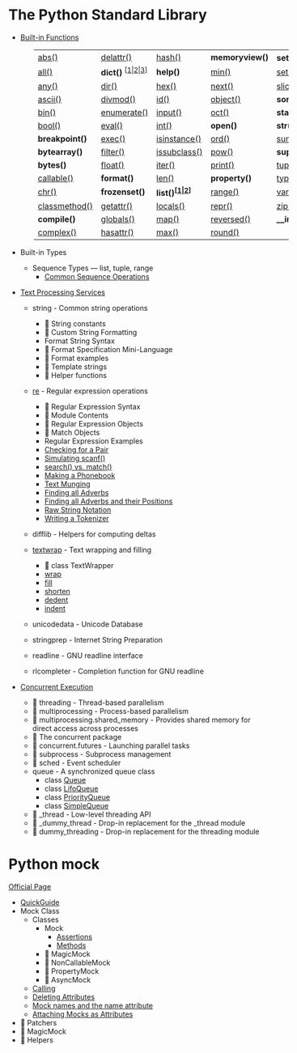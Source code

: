 # The Python Standard Library

- [Built-in Functions](https://docs.python.org/3/library/functions.html)

<table style="margin-left:50px">
<tr>
    <td><a href="2020/05/20200512_builtin_2/abs_test.py">abs()</a></td>
    <td><a href="2020/05/20200521_python_builtin_10/delattr_test.py">delattr()</a></td>
    <td><a href="2020/05/20200529_python_builtin_16/hash_test.py">hash()</a></td>
    <td><b>memoryview()</b></td>
    <td><b>set() <sup>[<a href="2020/07/20200703_python_set_1/set_test.py">1</a>|<a href="2020/07/20200704_python_set_2/set_test.py">2</a>|<a href="2020/07/20200705_python_set_3/set_test.py">3</a>|<a href="2020/07/20200706_python_set_4/set_test.py">4</a>|<a href="2020/07/20200707_python_set_5/set_test.py">5</a>]</sup></b></td>
</tr>
<tr>
    <td><a href="2020/05/20200511_builtin_1/all_test.py">all()</a></td>
    <td><b>dict()</b> <sup>[<a href="2020/06/20200622_python_dict_1/dict_test.py">1</a>|<a href="2020/06/20200623_python_dict_2/dict_test.py">2</a>|<a href="2020/06/20200624_python_dict_3/dict_test.py">3</a>]</sup></td>
    <td><b>help()</b></td>
    <td><a href="2020/06/20200619_python_builtin_37/min_test.py">min()</a></td>
    <td><a href="2020/05/20200521_python_builtin_10/setattr_test.py">setattr()</a></td>
</tr>
<tr>
    <td><a href="2020/05/20200513_builtin_3/any_test.py">any()</a></td>
    <td><a href="2020/05/20200522_python_builtin_11/dir_test.py">dir()</a></td>
    <td><a href="2020/05/20200530_python_builtin_17/hex_test.py">hex()</a></td>
    <td><a href="2020/06/20200620_python_builtin_38/iter_next_test.py">next()</a></td>
    <td><a href="2020/06/20200615_python_builtin_33/slice_test.py">slice()</a></td>
</tr>
<tr>
    <td><a href="2020/05/20200514_builtin_4/ascii_test.py">ascii()</a></td>
    <td><a href="2020/05/20200517_builtin_7/divmod_test.py">divmod()</a></td>
    <td><a href="2020/05/20200531_python_builtin_18/id_test.py">id()</a></td>
    <td><a href="2020/06/20200607_python_builtin_25/object_test.py">object()</a></td>
    <td><b>sorted()</b></td>
</tr>
<tr>
    <td><a href="2020/05/20200514_builtin_4/bin_test.py">bin()</a></td>
    <td><a href="2020/05/20200518_python_builtin_8/enumerate_test.py">enumerate()</a></td>
    <td><a href="2020/06/20200601_python_builtin_19/input_test.py">input()</a></td>
    <td><a href="2020/06/20200608_python_builtin_26/oct_test.py">oct()</a></td>
    <td><b>staticmethod()</b></td>
</tr>
<tr>
    <td><a href="2020/05/20200514_builtin_4/bool_test.py">bool()</a></td>
    <td><a href="2020/05/20200525_python_builtin_12/eval_test.py">eval()</a></td>
    <td><a href="2020/06/20200602_python_builtin_20/int_test.py">int()</a></td>
    <td><b>open()</b></td>
    <td><b>str()</b></td>
</tr>
<tr>
    <td><b>breakpoint()</b></td>
    <td><a href="2020/05/20200525_python_builtin_12/exec_test.py">exec()</a></td>
    <td><a href="2020/06/20200603_python_builtin_21/isinstance_test.py">isinstance()</a></td>
    <td><a href="2020/06/20200609_python_builtin_27/ord_test.py">ord()</a></td>
    <td><a href="2020/06/20200616_python_builtin_34/sum_test.py">sum()</a></td>
</tr>
<tr>
    <td><b>bytearray()</b></td>
    <td><a href="2020/05/20200526_python_builtin_13/filter_test.py">filter()</a></td>
    <td><a href="2020/06/20200605_python_builtin_23/issubclass_test.py">issubclass()</a></td>
    <td><a href="2020/06/20200610_python_builtin_28/pow_test.py">pow()</a></td>
    <td><b>super()</b></td>
</tr>
<tr>
    <td><b>bytes()</b></td>
    <td><a href="2020/05/20200527_python_builtin_14/float_test.py">float()</a></td>
    <td><a href="2020/06/20200620_python_builtin_38/iter_next_test.py">iter()</a></td>
    <td><a href="2020/06/20200611_python_builtin_29/print_test.py">print()</a></td>
    <td><a href="2020/06/20200629_python_tuple/tuple_test.py">tuple()</a></td>
</tr>
<tr>
    <td><a href="2020/05/20200515_builtin_5/callable_test.py">callable()</a></td>
    <td><b>format()</b></td>
    <td><a href="2020/06/20200604_python_builtin_22/len_test.py">len()</a></td>
    <td><b>property()</b></td>
    <td><a href="2020/06/20200617_python_builtin_35/type_test.py">type()</a></td>
</tr>
<tr>
    <td><a href="2020/05/20200516_builtin_6/chr_test.py">chr()</a></td>
    <td><b>frozenset()</b></td>
    <td><b>list()<sup>[<a href="2020/06/20200627_python_list_1/list_test.py">1</a>|<a href="2020/06/20200628_python_list_2/list_test.py">2</a>]</sup></b></td>
    <td><a href="2020/06/20200630_python_range/range_test.py">range()</a></td>
    <td><a href="2020/06/20200618_python_builtin_36/vars_test.py">vars()</a></td>
</tr>
<tr>
    <td><a href="2020/05/20200518_python_builtin_8/classmethod_test.py">classmethod()</a></td>
    <td><a href="2020/05/20200521_python_builtin_10/getattr_test.py">getattr()</a></td>
    <td><a href="2020/05/20200528_python_builtin_15/locals_test.py">locals()</a></td>
    <td><a href="2020/06/20200612_python_builtin_30/repr_test.py">repr()</a></td>
    <td><a href="2020/06/20200621_python_builtin_39/zip_test.py">zip()</a></td>
</tr>
<tr>
    <td><b>compile()</b></td>
    <td><a href="2020/05/20200528_python_builtin_15/globals_test.py">globals()</a></td>
    <td><a href="2020/06/20200606_python_builtin_24/map_test.py">map()</a></td>
    <td><a href="2020/06/20200613_python_builtin_31/reversed_test.py">reversed()</a></td>
    <td><b>__import__()</b></td>
</tr>
<tr>
    <td><a href="2020/05/20200520_complex/complex_test.py">complex()</a></td>
    <td><a href="2020/05/20200521_python_builtin_10/hasattr_test.py">hasattr()</a></td>
    <td><a href="2020/06/20200619_python_builtin_37/max_test.py">max()</a></td>
    <td><a href="2020/06/20200614_python_builtin_32/round_test.py">round()</a></td>
    <td></td>
</tr>
</table>

- Built-in Types
  - Sequence Types — list, tuple, range
    - [Common Sequence Operations](2020/07/20200701_python_common_sequence_operations/common_sequence_operation_test.py)

- [Text Processing Services](https://docs.python.org/3/library/text.html)
  - string - Common string operations
    - :construction: String constants
    - :construction: Custom String Formatting
    - Format String Syntax
    - :construction: Format Specification Mini-Language
    - :construction: Format examples
    - :construction: Template strings
    - :construction: Helper functions

  - [re](https://docs.python.org/3/library/re.html) - Regular expression operations
    - :construction: Regular Expression Syntax
    - :construction: Module Contents
    - :construction: Regular Expression Objects
    - :construction: Match Objects
    - Regular Expression Examples
    - [Checking for a Pair](2020/04/20200429_checking_for_a_pair/checking_for_a_pair_test.py)
    - [Simulating scanf()](2020/04/20200430_simulating_scanf/simulating_scanf_test.py)
    - [search() vs. match()](2020/05/20200501_search_vs_match/search_vs_match_test.py)
    - [Making a Phonebook](2020/05/20200502_making_a_phonebook/making_a_phonebook_test.py)
    - [Text Munging](2020/05/20200503_text_munging/text_munging_test.py)
    - [Finding all Adverbs](2020/05/20200504_finding_all_adverbs/finding_all_adverbs_test.py)
    - [Finding all Adverbs and their Positions](2020/05/20200506_finding_all_adverbs_and_their_positions/example_test.py)
    - [Raw String Notation](2020/05/20200507_raw_string_notation/example_test.py)
    - [Writing a Tokenizer](2020/05/20200508_writing_a_tokenizer/example_test.py)

  - difflib - Helpers for computing deltas
  - [textwrap](https://docs.python.org/3/library/textwrap.html) - Text wrapping and filling
    - :construction: class TextWrapper
    - [wrap](2020/04/20200427_wrap/wrap_test.py)
    - [fill](2020/04/20200428_textwrap_2/fill_test.py)
    - [shorten](2020/04/20200428_textwrap_2/shorten_test.py)
    - [dedent](2020/04/20200428_textwrap_2/dedent_test.py)
    - [indent](2020/04/20200428_textwrap_2/indent_test.py)

  - unicodedata - Unicode Database

  - stringprep - Internet String Preparation

  - readline - GNU readline interface

  - rlcompleter - Completion function for GNU readline

- [Concurrent Execution](https://docs.python.org/3/library/concurrency.html)
  - :construction: threading - Thread-based parallelism
  - :construction: multiprocessing - Process-based parallelism
  - :construction: multiprocessing.shared_memory - Provides shared memory for direct access across processes
  - :construction: The concurrent package
  - :construction: concurrent.futures - Launching parallel tasks
  - :construction: subprocess - Subprocess management
  - :construction: sched - Event scheduler
  - queue - A synchronized queue class
    - class [Queue](2020/05/20200523_python_queue/queue_test.py)
    - class [LifoQueue](2020/05/20200523_python_queue/lifo_queue_test.py)
    - class [PriorityQueue](2020/05/20200523_python_queue/priority_queue_test.py)
    - class [SimpleQueue](2020/05/20200523_python_queue/simple_queue_test.py)
  - :construction: _thread - Low-level threading API
  - :construction: _dummy_thread - Drop-in replacement for the _thread module
  - :construction: dummy_threading - Drop-in replacement for the threading module

# Python mock

[Official Page](https://docs.python.org/3/library/unittest.mock.html)

- [QuickGuide](2020/04/20200418_Python_Mock_Quick_Guide/quick_guide_test.py)
- Mock Class
  - Classes
    - Mock
      - [Assertions](2020/04/20200419_Python_Mock_assertions/mock_class_test.py)
      - [Methods](2020/04/20200421_Python_Mock_methods/mock_test.py)
    - :construction: MagicMock
    - :construction: NonCallableMock
    - :construction: PropertyMock
    - :construction: AsyncMock
  - [Calling](2020/04/20200422_Calling/calling_test.py)
  - [Deleting Attributes](2020/04/20200423_Deleting_Attributes/deleting_attributes_test.py)
  - [Mock names and the name attribute](2020/04/20200424_Mock_Names_And_The_Name_Attribute/mock_name_and_the_name_attribute_test.py)
  - [Attaching Mocks as Attributes](2020/04/20200425_Attaching_Mocks_As_Attributes/attaching_mocks_as_attributes_test.py)
- :construction: Patchers
- :construction: MagicMock
- :construction: Helpers
